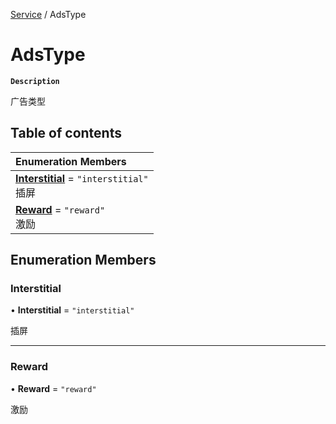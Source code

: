 [Service](../modules/Service.Service.md) / AdsType

# AdsType <Badge type="tip" text="Enumeration" />

**`Description`**

广告类型

## Table of contents

| Enumeration Members |
| :-----|
| **[Interstitial](Service.AdsType.md#interstitial)** = ``"interstitial"`` <br> 插屏|
| **[Reward](Service.AdsType.md#reward)** = ``"reward"`` <br> 激励|

## Enumeration Members

### Interstitial

• **Interstitial** = ``"interstitial"``

插屏

___

### Reward

• **Reward** = ``"reward"``

激励
